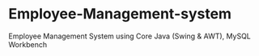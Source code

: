 # Employee-Management-system
Employee Management System using Core Java (Swing & AWT), MySQL Workbench
